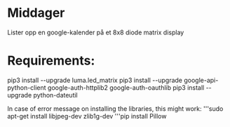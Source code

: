 # Middager
Lister opp en google-kalender på et 8x8 diode matrix display

# Requirements:
pip3 install --upgrade luma.led_matrix
pip3 install --upgrade google-api-python-client google-auth-httplib2 google-auth-oauthlib
pip3 install --upgrade python-dateutil

In case of error message on installing the libraries, this might work:
'''sudo apt-get install libjpeg-dev zlib1g-dev
'''pip install Pillow
